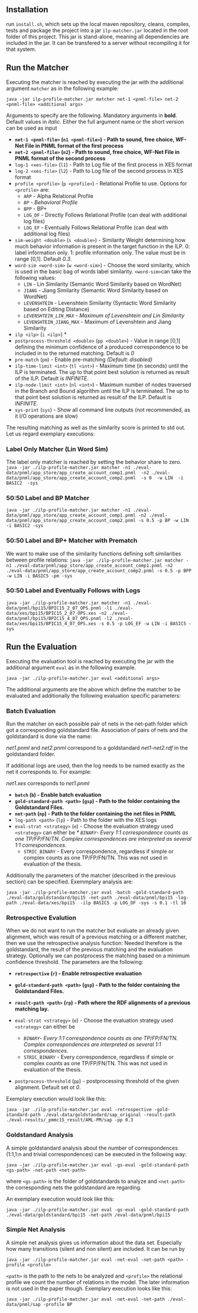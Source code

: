 ## Installation

run `install.sh`, which sets up the local maven repository, cleans, compiles, tests and package the project into a jar `ilp-matcher.jar` located in the root folder of this project. 
This jar is stand-alone, meaning all dependencies are included in the jar. It can be transfered to a server without recompiling it for that system.


## Run the Matcher
Executing the matcher is reached by executing the jar with the additional argument `matcher` as in the following example:

`java -jar ilp-profile-matcher.jar matcher net-1 <pnml-file> net-2 <pnml-file> <additional args>`

Arguments to specify are the following. Mandatory arguments in **bold**. Default values in _italic_. Either the full argument name or the short version can be used as input
* **`net-1 <pnml-file>` (`n1 <pnml-file>`) - Path to sound, free choice, WF-Net File in PNML format of the first process**
* **`net-2 <pnml-file>` (`n2`) - Path to sound, free choice, WF-Net File in PNML format of the second process**
* `log-1 <xes-file>` (`l1`) - Path to Log file of the first process in XES format 
* `log-2 <xes-file>` (`l2`) - Path to Log file of the second process in XES format 
* `profile <profile>` (`p <profile>`) - Relational Profile to use. Options for `<profile>` are:
  * `ARP` - Alpha Relational Profile
  * _`BP` - Behavioral Profile_
  * `BPP` - BP+
  * `LOG_DF` - Directly Follows Relational Profile (can deal with additional log files)
  * `LOG_EF` - Eventually Follows Relational Profile (can deal with additional log files)
* `sim-weight <double>` (`s <double>`) - Similarity Weight determining how much behavior information is present in the target function in the ILP. 0: label information only. 1: profile information only. The value must be in range [0,1]. Default _0.3_.  
* `word-sim <word-sim>` (`w <word-sim>`) - Choose the word similarity, which is used in the basic bag of words label similarity. `<word-sim>`can take the following values:
  * `LIN` - Lin Similarity (Semantic Word Similarity based on WordNet)
  * `JIANG` - Jiang Similarity (Semantic Word Similarity based on WordNet)
  * `LEVENSHTEIN` - Levenshtein Similarity (Syntactic Word Similarity based on Editing Distance)
  * _`LEVENSHTEIN_LIN_MAX` - Maximum of Levenshtein and Lin Similarity_
  * `LEVENSHTEIN_JIANG_MAX` - Maximum of Levenshtein and Jiang Similarity
* `ilp <ilp>` (`i <ilp>`) 
  * 
* `postprocess-threshold <double>` (`pp <double>`) - Value in range [0,1] defining the minimum confidence of a produced correspondence to be included in to the returned matching. Default is _0_
* `pre-match` (`pm`) - Enable pre-matching _(Default: disabled)_
* `ilp-time-limit <int>` (`tl <int>`) - Maximum time (in seconds) until the ILP is terminated. The up to that point best solution is returned as result of the ILP. Default is _INFINITE_.
* `ilp-node-limit <int>` (`nl <int>`) - Maximum number of nodes traversed in the Branch and Bound algorithm until the ILP is terminated. The up to that point best solution is returned as result of the ILP. Default is _INFINITE_.
* `sys-print` (`sys`) - Show all command line outputs (not recommended, as it I/O operations are slow)

The resulting matching as well as the similarity score is printed to std out.
Let us regard exemplary executions: 

### Label Only Matcher (Lin Word Sim)
The label only matcher is reached by setting the behavior share to zero.
`java -jar ./ilp-profile-matcher.jar matcher -n1 ./eval-data/pnml/app_store/app_create_account_comp1.pnml 
-n2 ./eval-data/pnml/app_store/app_create_account_comp2.pnml 
-s 0 
-w LIN 
-i BASIC2 
-sys`

### 50:50 Label and BP Matcher
`java -jar ./ilp-profile-matcher.jar matcher -n1 ./eval-data/pnml/app_store/app_create_account_comp1.pnml -n2 ./eval-data/pnml/app_store/app_create_account_comp2.pnml -s 0.5 -p BP -w LIN -i BASIC2 -sys`

### 50:50 Label and BP+ Matcher with Prematch
We want to make use of the similarity functions defining soft similarities between profile relations: 
`java -jar ./ilp-profile-matcher.jar matcher -n1 ./eval-data/pnml/app_store/app_create_account_comp1.pnml -n2 ./eval-data/pnml/app_store/app_create_account_comp2.pnml -s 0.5 -p BPP -w LIN -i BASIC5 -pm -sys`

### 50:50 Label and Eventually Follows with Logs
`java -jar ./ilp-profile-matcher.jar matcher -n1 ./eval-data/pnml/bpi15/BPIC15_2_07_OPS.pnml -l1 ./eval-data/xes/bpi15/BPIC15_2_07_OPS.xes -n2 ./eval-data/pnml/bpi15/BPIC15_4_07_OPS.pnml -l2 ./eval-data/xes/bpi15/BPIC15_4_07_OPS.xes -s 0.5 -p LOG_EF -w LIN -i BASIC5 -sys`


## Run the Evaluation
Executing the evaluation tool is reached by executing the jar with the additional argument `eval` as in the following example.

`java -jar ./ilp-profile-matcher.jar eval <additional args>`


The additional arguments are the above which define the matcher to be evaluated and additionally the following evaluation specific parameters:
### Batch Evaluation
Run the matcher on each possible pair of nets in the net-path folder which got a corresponding goldstandard file. 
Association of pairs of nets and the goldstandard is done via the name:

_net1.pnml_ and _net2.pnml_ correspond to a goldstandard _net1-net2.rdf_ in the goldstandard folder.

If additional logs are used, then the log needs to be named exactly as the net it corresponds to. For example:

_net1.xes_ corresponds to _net1.pnml_

* **`batch` (`b`) - Enable batch evaluation**
* **`gold-standard-path <path>` (`gsp`) - Path to the folder containing the Goldstandard Files.**
* **`net-path` (`np`) - Path to the folder containing the net files in PNML**
* `log-path <path>` (`lp`) - Path to the folder with the XES logs
* `eval-strat <strategy>` (`e`)  - Choose the evaluation strategy used `<strategy>` can either be 
  _* `BINARY`- Every 1:1 correspondence counts as one TP/FP/FN/TN. Complex correspondences are interpreted as several 1:1 correspondences._
  * `STRIC_BINARY` - Every correspondence, regardless if simple or complex counts as one TP/FP/FN/TN. This was not used in evaluation of the thesis.


Additionally the parameters of the matcher (described in the previous section) can be specified. Exemmplary analysis are:

`java -jar ./ilp-profile-matcher.jar eval -batch -gold-standard-path ./eval-data/goldstandard/bpi15 -net-path ./eval-data/pnml/bpi15 -log-path ./eval-data/xes/bpi15  -ilp BASIC5 -p LOG_DF -sys -s 0.1 -tl 10`


### Retrospective Evalution
When we do not want to run the matcher but evaluate an already given alignment, which was result of a previous matching or a different matcher, then we use the retrospective analysis function:
Needed therefore is the goldstandard, the result of the previous matching and the evaluation strategy. Optionally we can postprocess the matching based on a minimum confidence threshold.
The parameters are the following:
* **`retrospective` (`r`) - Enable retrospective evaluation**
* **`gold-standard-path <path>` (`gsp`) - Path to the folder containing the Goldstandard Files.**
* **`result-path <path>` (`rp`) - Path where the RDF alignments of a previous matching lay.**
* `eval-strat <strategy>` (`e`)  - Choose the evaluation strategy used `<strategy>` can either be 
  * _`BINARY`- Every 1:1 correspondence counts as one TP/FP/FN/TN. Complex correspondences are interpreted as several 1:1 correspondences._
  * `STRIC_BINARY` - Every correspondence, regardless if simple or complex counts as one TP/FP/FN/TN. This was not used in evaluation of the thesis.

* `postprocess-threshold` (`pp`) - postprocessing threshold of the given alignment. Default set ot _0_.

Exemplary execution would look like this:

`java -jar ./ilp-profile-matcher.jar eval -retrospective -gold-standard-path ./eval-data/goldstandard/sap_original -result-path ./eval-results/_pmmc15_result/AML-PM/sap -pp 0.3`

### Goldstandard Analysis
A simple goldstandard analysis about the number of correspondences (1:1,1:n and trivial correspondences) can be executed in the following way:

`java -jar ./ilp-profile-matcher.jar eval -gs-eval -gold-standard-path <gs-path> -net-path <net-path>`

where `<gs-path>` is the folder of goldstandards to analyze and `<net-path>` the corresponding nets the goldstandard are regarding.

An exemplary execution would look like this:

`java -jar ./ilp-profile-matcher.jar eval -gs-eval -gold-standard-path ./eval-data/goldstandard/bpi15 -net-path /eval-data/pnml/bpi15`

### Simple Net Analysis
A simple net analysis gives us information about the data set. Especially how many transitions (silent and non silent) are included.
It can be run by
 
 `java -jar ./ilp-profile-matcher.jar eval -net-eval -net-path <path> -profile <profile>`

`<path>` is the path to the nets to be analyzed and `<profile>` the relational profile we count the number of relations in the model. 
The later information is not used in the paper though.  Exemplary execution looks like this:
 
`java -jar ./ilp-profile-matcher.jar eval -net-eval -net-path ./eval-data/pnml/sap -profile BP`